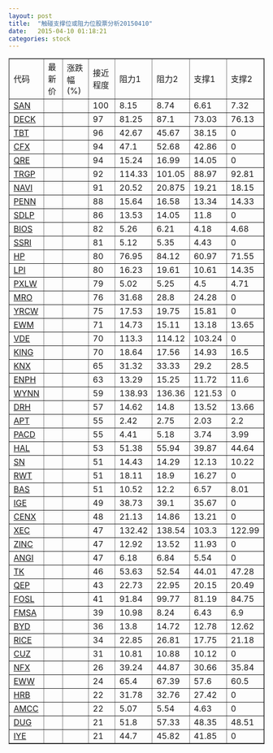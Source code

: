 ```yaml
---
layout: post
title:  "触碰支撑位或阻力位股票分析20150410"
date:   2015-04-10 01:18:21
categories: stock
---
```

<script type="text/javascript">
var stockList = []
stockList.push('gb_san');
stockList.push('gb_deck');
stockList.push('gb_tbt');
stockList.push('gb_cfx');
stockList.push('gb_qre');
stockList.push('gb_trgp');
stockList.push('gb_navi');
stockList.push('gb_penn');
stockList.push('gb_sdlp');
stockList.push('gb_bios');
stockList.push('gb_ssri');
stockList.push('gb_hp');
stockList.push('gb_lpi');
stockList.push('gb_pxlw');
stockList.push('gb_mro');
stockList.push('gb_yrcw');
stockList.push('gb_ewm');
stockList.push('gb_vde');
stockList.push('gb_king');
stockList.push('gb_knx');
stockList.push('gb_enph');
stockList.push('gb_wynn');
stockList.push('gb_drh');
stockList.push('gb_apt');
stockList.push('gb_pacd');
stockList.push('gb_hal');
stockList.push('gb_sn');
stockList.push('gb_rwt');
stockList.push('gb_bas');
stockList.push('gb_ige');
stockList.push('gb_cenx');
stockList.push('gb_xec');
stockList.push('gb_zinc');
stockList.push('gb_angi');
stockList.push('gb_tk');
stockList.push('gb_qep');
stockList.push('gb_fosl');
stockList.push('gb_fmsa');
stockList.push('gb_byd');
stockList.push('gb_rice');
stockList.push('gb_cuz');
stockList.push('gb_nfx');
stockList.push('gb_eww');
stockList.push('gb_hrb');
stockList.push('gb_amcc');
stockList.push('gb_dug');
stockList.push('gb_iye');
</script>
<table border="1">
 <tr>
 <td>代码</td>
 <td>最新价</td>
 <td>涨跌幅(%)</td>
 <td>接近程度</td>
 <td>阻力1</td>
 <td>阻力2</td>
 <td>支撑1</td>
 <td>支撑2</td>
</tr>
  <tr id="san" class="green">
  <td><a href="http://stock.finance.sina.com.cn/usstock/quotes/SAN.html" target="_blank">SAN</a></td><td></td><td></td><td>100</td><td>8.15</td><td>8.74</td><td>6.61</td><td>7.32</td></tr>
  <tr id="deck" class="green">
  <td><a href="http://stock.finance.sina.com.cn/usstock/quotes/DECK.html" target="_blank">DECK</a></td><td></td><td></td><td>97</td><td>81.25</td><td>87.1</td><td>73.03</td><td>76.13</td></tr>
  <tr id="tbt" class="red">
  <td><a href="http://stock.finance.sina.com.cn/usstock/quotes/TBT.html" target="_blank">TBT</a></td><td></td><td></td><td>96</td><td>42.67</td><td>45.67</td><td>38.15</td><td>0</td></tr>
  <tr id="cfx" class="red">
  <td><a href="http://stock.finance.sina.com.cn/usstock/quotes/CFX.html" target="_blank">CFX</a></td><td></td><td></td><td>94</td><td>47.1</td><td>52.68</td><td>42.86</td><td>0</td></tr>
  <tr id="qre" class="red">
  <td><a href="http://stock.finance.sina.com.cn/usstock/quotes/QRE.html" target="_blank">QRE</a></td><td></td><td></td><td>94</td><td>15.24</td><td>16.99</td><td>14.05</td><td>0</td></tr>
  <tr id="trgp" class="red">
  <td><a href="http://stock.finance.sina.com.cn/usstock/quotes/TRGP.html" target="_blank">TRGP</a></td><td></td><td></td><td>92</td><td>114.33</td><td>101.05</td><td>88.97</td><td>92.81</td></tr>
  <tr id="navi" class="red">
  <td><a href="http://stock.finance.sina.com.cn/usstock/quotes/NAVI.html" target="_blank">NAVI</a></td><td></td><td></td><td>91</td><td>20.52</td><td>20.875</td><td>19.21</td><td>18.15</td></tr>
  <tr id="penn" class="red">
  <td><a href="http://stock.finance.sina.com.cn/usstock/quotes/PENN.html" target="_blank">PENN</a></td><td></td><td></td><td>88</td><td>15.64</td><td>16.58</td><td>13.34</td><td>14.33</td></tr>
  <tr id="sdlp" class="red">
  <td><a href="http://stock.finance.sina.com.cn/usstock/quotes/SDLP.html" target="_blank">SDLP</a></td><td></td><td></td><td>86</td><td>13.53</td><td>14.05</td><td>11.8</td><td>0</td></tr>
  <tr id="bios" class="red">
  <td><a href="http://stock.finance.sina.com.cn/usstock/quotes/BIOS.html" target="_blank">BIOS</a></td><td></td><td></td><td>82</td><td>5.26</td><td>6.21</td><td>4.18</td><td>4.68</td></tr>
  <tr id="ssri" class="red">
  <td><a href="http://stock.finance.sina.com.cn/usstock/quotes/SSRI.html" target="_blank">SSRI</a></td><td></td><td></td><td>81</td><td>5.12</td><td>5.35</td><td>4.43</td><td>0</td></tr>
  <tr id="hp" class="green">
  <td><a href="http://stock.finance.sina.com.cn/usstock/quotes/HP.html" target="_blank">HP</a></td><td></td><td></td><td>80</td><td>76.95</td><td>84.12</td><td>60.97</td><td>71.55</td></tr>
  <tr id="lpi" class="green">
  <td><a href="http://stock.finance.sina.com.cn/usstock/quotes/LPI.html" target="_blank">LPI</a></td><td></td><td></td><td>80</td><td>16.23</td><td>19.61</td><td>10.61</td><td>14.35</td></tr>
  <tr id="pxlw" class="green">
  <td><a href="http://stock.finance.sina.com.cn/usstock/quotes/PXLW.html" target="_blank">PXLW</a></td><td></td><td></td><td>79</td><td>5.02</td><td>5.25</td><td>4.5</td><td>4.71</td></tr>
  <tr id="mro" class="red">
  <td><a href="http://stock.finance.sina.com.cn/usstock/quotes/MRO.html" target="_blank">MRO</a></td><td></td><td></td><td>76</td><td>31.68</td><td>28.8</td><td>24.28</td><td>0</td></tr>
  <tr id="yrcw" class="green">
  <td><a href="http://stock.finance.sina.com.cn/usstock/quotes/YRCW.html" target="_blank">YRCW</a></td><td></td><td></td><td>75</td><td>17.53</td><td>19.75</td><td>15.81</td><td>0</td></tr>
  <tr id="ewm" class="green">
  <td><a href="http://stock.finance.sina.com.cn/usstock/quotes/EWM.html" target="_blank">EWM</a></td><td></td><td></td><td>71</td><td>14.73</td><td>15.11</td><td>13.18</td><td>13.65</td></tr>
  <tr id="vde" class="red">
  <td><a href="http://stock.finance.sina.com.cn/usstock/quotes/VDE.html" target="_blank">VDE</a></td><td></td><td></td><td>70</td><td>113.3</td><td>114.12</td><td>103.24</td><td>0</td></tr>
  <tr id="king" class="green">
  <td><a href="http://stock.finance.sina.com.cn/usstock/quotes/KING.html" target="_blank">KING</a></td><td></td><td></td><td>70</td><td>18.64</td><td>17.56</td><td>14.93</td><td>16.5</td></tr>
  <tr id="knx" class="red">
  <td><a href="http://stock.finance.sina.com.cn/usstock/quotes/KNX.html" target="_blank">KNX</a></td><td></td><td></td><td>65</td><td>31.32</td><td>33.33</td><td>29.2</td><td>28.5</td></tr>
  <tr id="enph" class="red">
  <td><a href="http://stock.finance.sina.com.cn/usstock/quotes/ENPH.html" target="_blank">ENPH</a></td><td></td><td></td><td>63</td><td>13.29</td><td>15.25</td><td>11.72</td><td>11.6</td></tr>
  <tr id="wynn" class="green">
  <td><a href="http://stock.finance.sina.com.cn/usstock/quotes/WYNN.html" target="_blank">WYNN</a></td><td></td><td></td><td>59</td><td>138.93</td><td>136.36</td><td>121.53</td><td>0</td></tr>
  <tr id="drh" class="green">
  <td><a href="http://stock.finance.sina.com.cn/usstock/quotes/DRH.html" target="_blank">DRH</a></td><td></td><td></td><td>57</td><td>14.62</td><td>14.8</td><td>13.52</td><td>13.66</td></tr>
  <tr id="apt" class="green">
  <td><a href="http://stock.finance.sina.com.cn/usstock/quotes/APT.html" target="_blank">APT</a></td><td></td><td></td><td>55</td><td>2.42</td><td>2.75</td><td>2.03</td><td>2.2</td></tr>
  <tr id="pacd" class="red">
  <td><a href="http://stock.finance.sina.com.cn/usstock/quotes/PACD.html" target="_blank">PACD</a></td><td></td><td></td><td>55</td><td>4.41</td><td>5.18</td><td>3.74</td><td>3.99</td></tr>
  <tr id="hal" class="green">
  <td><a href="http://stock.finance.sina.com.cn/usstock/quotes/HAL.html" target="_blank">HAL</a></td><td></td><td></td><td>53</td><td>51.38</td><td>55.94</td><td>39.87</td><td>44.64</td></tr>
  <tr id="sn" class="red">
  <td><a href="http://stock.finance.sina.com.cn/usstock/quotes/SN.html" target="_blank">SN</a></td><td></td><td></td><td>51</td><td>14.43</td><td>14.29</td><td>12.13</td><td>10.22</td></tr>
  <tr id="rwt" class="red">
  <td><a href="http://stock.finance.sina.com.cn/usstock/quotes/RWT.html" target="_blank">RWT</a></td><td></td><td></td><td>51</td><td>18.11</td><td>18.9</td><td>16.27</td><td>0</td></tr>
  <tr id="bas" class="green">
  <td><a href="http://stock.finance.sina.com.cn/usstock/quotes/BAS.html" target="_blank">BAS</a></td><td></td><td></td><td>51</td><td>10.52</td><td>12.2</td><td>6.57</td><td>8.01</td></tr>
  <tr id="ige" class="green">
  <td><a href="http://stock.finance.sina.com.cn/usstock/quotes/IGE.html" target="_blank">IGE</a></td><td></td><td></td><td>49</td><td>38.73</td><td>39.1</td><td>35.67</td><td>0</td></tr>
  <tr id="cenx" class="green">
  <td><a href="http://stock.finance.sina.com.cn/usstock/quotes/CENX.html" target="_blank">CENX</a></td><td></td><td></td><td>48</td><td>21.13</td><td>14.86</td><td>13.21</td><td>0</td></tr>
  <tr id="xec" class="green">
  <td><a href="http://stock.finance.sina.com.cn/usstock/quotes/XEC.html" target="_blank">XEC</a></td><td></td><td></td><td>47</td><td>132.42</td><td>138.54</td><td>103.3</td><td>122.99</td></tr>
  <tr id="zinc" class="red">
  <td><a href="http://stock.finance.sina.com.cn/usstock/quotes/ZINC.html" target="_blank">ZINC</a></td><td></td><td></td><td>47</td><td>12.92</td><td>13.52</td><td>11.93</td><td>0</td></tr>
  <tr id="angi" class="green">
  <td><a href="http://stock.finance.sina.com.cn/usstock/quotes/ANGI.html" target="_blank">ANGI</a></td><td></td><td></td><td>47</td><td>6.18</td><td>6.84</td><td>5.54</td><td>0</td></tr>
  <tr id="tk" class="green">
  <td><a href="http://stock.finance.sina.com.cn/usstock/quotes/TK.html" target="_blank">TK</a></td><td></td><td></td><td>46</td><td>53.63</td><td>52.54</td><td>44.01</td><td>47.28</td></tr>
  <tr id="qep" class="red">
  <td><a href="http://stock.finance.sina.com.cn/usstock/quotes/QEP.html" target="_blank">QEP</a></td><td></td><td></td><td>43</td><td>22.73</td><td>22.95</td><td>20.15</td><td>20.49</td></tr>
  <tr id="fosl" class="green">
  <td><a href="http://stock.finance.sina.com.cn/usstock/quotes/FOSL.html" target="_blank">FOSL</a></td><td></td><td></td><td>41</td><td>91.84</td><td>99.77</td><td>81.19</td><td>84.75</td></tr>
  <tr id="fmsa" class="red">
  <td><a href="http://stock.finance.sina.com.cn/usstock/quotes/FMSA.html" target="_blank">FMSA</a></td><td></td><td></td><td>39</td><td>10.98</td><td>8.24</td><td>6.43</td><td>6.9</td></tr>
  <tr id="byd" class="red">
  <td><a href="http://stock.finance.sina.com.cn/usstock/quotes/BYD.html" target="_blank">BYD</a></td><td></td><td></td><td>36</td><td>13.8</td><td>14.72</td><td>12.78</td><td>12.62</td></tr>
  <tr id="rice" class="green">
  <td><a href="http://stock.finance.sina.com.cn/usstock/quotes/RICE.html" target="_blank">RICE</a></td><td></td><td></td><td>34</td><td>22.85</td><td>26.81</td><td>17.75</td><td>21.18</td></tr>
  <tr id="cuz" class="green">
  <td><a href="http://stock.finance.sina.com.cn/usstock/quotes/CUZ.html" target="_blank">CUZ</a></td><td></td><td></td><td>31</td><td>10.81</td><td>10.88</td><td>10.12</td><td>0</td></tr>
  <tr id="nfx" class="green">
  <td><a href="http://stock.finance.sina.com.cn/usstock/quotes/NFX.html" target="_blank">NFX</a></td><td></td><td></td><td>26</td><td>39.24</td><td>44.87</td><td>30.66</td><td>35.84</td></tr>
  <tr id="eww" class="green">
  <td><a href="http://stock.finance.sina.com.cn/usstock/quotes/EWW.html" target="_blank">EWW</a></td><td></td><td></td><td>24</td><td>65.4</td><td>67.39</td><td>57.6</td><td>60.5</td></tr>
  <tr id="hrb" class="green">
  <td><a href="http://stock.finance.sina.com.cn/usstock/quotes/HRB.html" target="_blank">HRB</a></td><td></td><td></td><td>22</td><td>31.78</td><td>32.76</td><td>27.42</td><td>0</td></tr>
  <tr id="amcc" class="green">
  <td><a href="http://stock.finance.sina.com.cn/usstock/quotes/AMCC.html" target="_blank">AMCC</a></td><td></td><td></td><td>22</td><td>5.07</td><td>5.54</td><td>4.63</td><td>0</td></tr>
  <tr id="dug" class="red">
  <td><a href="http://stock.finance.sina.com.cn/usstock/quotes/DUG.html" target="_blank">DUG</a></td><td></td><td></td><td>21</td><td>51.8</td><td>57.33</td><td>48.35</td><td>48.51</td></tr>
  <tr id="iye" class="green">
  <td><a href="http://stock.finance.sina.com.cn/usstock/quotes/IYE.html" target="_blank">IYE</a></td><td></td><td></td><td>21</td><td>44.7</td><td>45.82</td><td>41.85</td><td>0</td></tr>
</table>
